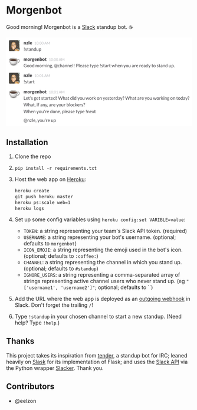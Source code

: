# Morgenbot
Good morning! Morgenbot is a [Slack](https://slack.com/) standup bot. ☕

![screenshot](screenshot.png)

## Installation

1. Clone the repo
2. `pip install -r requirements.txt`
3. Host the web app on [Heroku](http://heroku.com):

    ```
    heroku create
    git push heroku master
    heroku ps:scale web=1
    heroku logs
    ```
4. Set up some config variables using `heroku config:set VARIBLE=value`:
   - `TOKEN`: a string representing your team's Slack API token. (required)
   - `USERNAME`: a string representing your bot's username. (optional; defaults to `morgenbot`)
   - `ICON_EMOJI`: a string representing the emoji used in the bot's icon. (optional; defaults to `:coffee:`)
   - `CHANNEL`: a string representing the channel in which you stand up. (optional; defaults to `#standup`)
   - `IGNORE_USERS`: a string representing a comma-separated array of strings representing active channel users who never stand up. (eg `"['username1', 'username2']"`; optional; defaults to ``)
5. Add the URL where the web app is deployed as an [outgoing webhook](https://my.slack.com/services/new/outgoing-webhook) in Slack. Don't forget the trailing `/`!
6. Type `!standup` in your chosen channel to start a new standup. (Need help? Type `!help`.)

## Thanks
This project takes its inspiration from [tender](https://github.com/markpasc/tender), a standup bot for IRC; leaned heavily on [Slask](https://github.com/llimllib/slask) for its implementation of Flask; and uses the [Slack API](https://api.slack.com/) via the Python wrapper [Slacker](https://github.com/os/slacker). Thank you.

## Contributors
* @eelzon